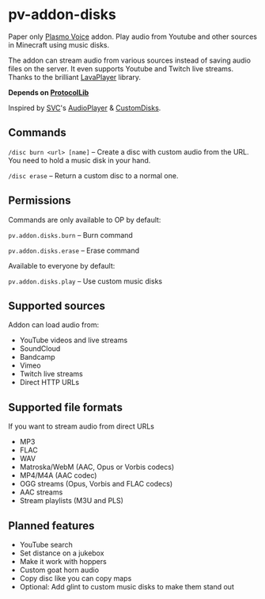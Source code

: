 # pv-addon-disks
Paper only [Plasmo Voice](https://github.com/plasmoapp/plasmo-voice) addon. Play audio from Youtube and other sources in Minecraft using music disks.

The addon can stream audio from various sources instead of saving audio files on the server. It even supports Youtube and Twitch live streams. Thanks to the brilliant [LavaPlayer](https://github.com/sedmelluq/lavaplayer) library.

**Depends on [ProtocolLib](https://www.spigotmc.org/resources/protocollib.1997/)**

Inspired by [SVC](https://github.com/henkelmax/simple-voice-chat)'s [AudioPlayer](https://github.com/henkelmax/audio-player) & [CustomDisks](https://github.com/Navoei/CustomDiscs).

## Commands

`/disc burn <url> [name]` – Create a disc with custom audio from the URL. You need to hold a music disk in your hand.

`/disc erase` – Return a custom disc to a normal one.

## Permissions
Commands are only available to OP by default:

`pv.addon.disks.burn` – Burn command

`pv.addon.disks.erase` – Erase command

Available to everyone by default:

`pv.addon.disks.play` – Use custom music disks

## Supported sources

Addon can load audio from:

- YouTube videos and live streams
- SoundCloud
- Bandcamp
- Vimeo
- Twitch live streams
- Direct HTTP URLs

## Supported file formats

If you want to stream audio from direct URLs

- MP3
- FLAC
- WAV
- Matroska/WebM (AAC, Opus or Vorbis codecs)
- MP4/M4A (AAC codec)
- OGG streams (Opus, Vorbis and FLAC codecs)
- AAC streams
- Stream playlists (M3U and PLS)

## Planned features

- YouTube search
- Set distance on a jukebox
- Make it work with hoppers
- Custom goat horn audio
- Copy disc like you can copy maps
- Optional: Add glint to custom music disks to make them stand out
